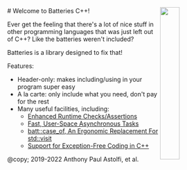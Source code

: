 <img src="images/BatteriesLogo.png" width="30%" style="float:right">
# Welcome to Batteries C++!

Ever get the feeling that there's a lot of nice stuff in other
programming languages that was just left out of C++?  Like the
batteries weren't included?

Batteries is a library designed to fix that!

Features:

 - Header-only: makes including/using in your program super easy
 - A la carte: only include what you need, don't pay for the rest
 - Many useful facilities, including:
     - [Enhanced Runtime Checks/Assertions](/assert.hpp)
     - [Fast, User-Space Asynchronous Tasks](/async)
     - [batt::case_of, An Ergonomic Replacement For std::visit](/case_of.hpp)
     - [Support for Exception-Free Coding in C++](/status.hpp)

 @copy; 2019-2022 Anthony Paul Astolfi, et al.
